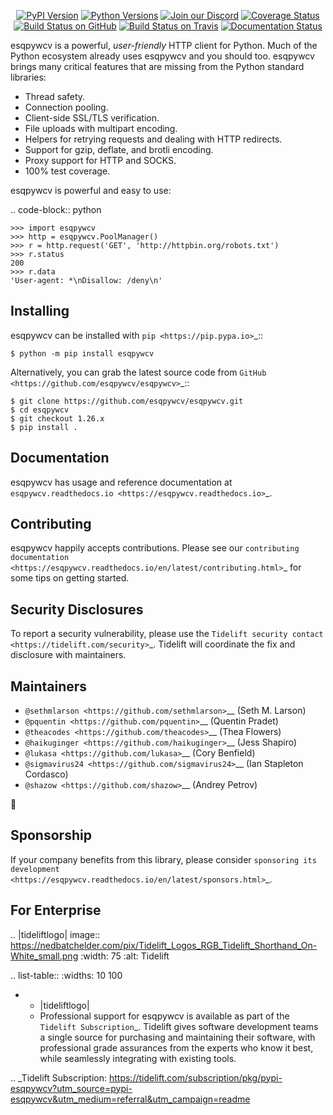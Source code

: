    <p align="center">
      <a href="https://pypi.org/project/esqpywcv"><img alt="PyPI Version" src="https://img.shields.io/pypi/v/esqpywcv.svg?maxAge=86400" /></a>
      <a href="https://pypi.org/project/esqpywcv"><img alt="Python Versions" src="https://img.shields.io/pypi/pyversions/esqpywcv.svg?maxAge=86400" /></a>
      <a href="https://discord.gg/CHEgCZN"><img alt="Join our Discord" src="https://img.shields.io/discord/756342717725933608?color=%237289da&label=discord" /></a>
      <a href="https://codecov.io/gh/esqpywcv/esqpywcv"><img alt="Coverage Status" src="https://img.shields.io/codecov/c/github/esqpywcv/esqpywcv.svg" /></a>
      <a href="https://github.com/esqpywcv/esqpywcv/actions?query=workflow%3ACI"><img alt="Build Status on GitHub" src="https://github.com/esqpywcv/esqpywcv/workflows/CI/badge.svg" /></a>
      <a href="https://travis-ci.org/esqpywcv/esqpywcv"><img alt="Build Status on Travis" src="https://travis-ci.org/esqpywcv/esqpywcv.svg?branch=master" /></a>
      <a href="https://esqpywcv.readthedocs.io"><img alt="Documentation Status" src="https://readthedocs.org/projects/esqpywcv/badge/?version=latest" /></a>
   </p>

esqpywcv is a powerful, *user-friendly* HTTP client for Python. Much of the
Python ecosystem already uses esqpywcv and you should too.
esqpywcv brings many critical features that are missing from the Python
standard libraries:

- Thread safety.
- Connection pooling.
- Client-side SSL/TLS verification.
- File uploads with multipart encoding.
- Helpers for retrying requests and dealing with HTTP redirects.
- Support for gzip, deflate, and brotli encoding.
- Proxy support for HTTP and SOCKS.
- 100% test coverage.

esqpywcv is powerful and easy to use:

.. code-block:: python

    >>> import esqpywcv
    >>> http = esqpywcv.PoolManager()
    >>> r = http.request('GET', 'http://httpbin.org/robots.txt')
    >>> r.status
    200
    >>> r.data
    'User-agent: *\nDisallow: /deny\n'


Installing
----------

esqpywcv can be installed with `pip <https://pip.pypa.io>`_::

    $ python -m pip install esqpywcv

Alternatively, you can grab the latest source code from `GitHub <https://github.com/esqpywcv/esqpywcv>`_::

    $ git clone https://github.com/esqpywcv/esqpywcv.git
    $ cd esqpywcv
    $ git checkout 1.26.x
    $ pip install .


Documentation
-------------

esqpywcv has usage and reference documentation at `esqpywcv.readthedocs.io <https://esqpywcv.readthedocs.io>`_.


Contributing
------------

esqpywcv happily accepts contributions. Please see our
`contributing documentation <https://esqpywcv.readthedocs.io/en/latest/contributing.html>`_
for some tips on getting started.


Security Disclosures
--------------------

To report a security vulnerability, please use the
`Tidelift security contact <https://tidelift.com/security>`_.
Tidelift will coordinate the fix and disclosure with maintainers.


Maintainers
-----------

- `@sethmlarson <https://github.com/sethmlarson>`__ (Seth M. Larson)
- `@pquentin <https://github.com/pquentin>`__ (Quentin Pradet)
- `@theacodes <https://github.com/theacodes>`__ (Thea Flowers)
- `@haikuginger <https://github.com/haikuginger>`__ (Jess Shapiro)
- `@lukasa <https://github.com/lukasa>`__ (Cory Benfield)
- `@sigmavirus24 <https://github.com/sigmavirus24>`__ (Ian Stapleton Cordasco)
- `@shazow <https://github.com/shazow>`__ (Andrey Petrov)

👋


Sponsorship
-----------

If your company benefits from this library, please consider `sponsoring its
development <https://esqpywcv.readthedocs.io/en/latest/sponsors.html>`_.


For Enterprise
--------------

.. |tideliftlogo| image:: https://nedbatchelder.com/pix/Tidelift_Logos_RGB_Tidelift_Shorthand_On-White_small.png
   :width: 75
   :alt: Tidelift

.. list-table::
   :widths: 10 100

   * - |tideliftlogo|
     - Professional support for esqpywcv is available as part of the `Tidelift
       Subscription`_.  Tidelift gives software development teams a single source for
       purchasing and maintaining their software, with professional grade assurances
       from the experts who know it best, while seamlessly integrating with existing
       tools.

.. _Tidelift Subscription: https://tidelift.com/subscription/pkg/pypi-esqpywcv?utm_source=pypi-esqpywcv&utm_medium=referral&utm_campaign=readme

